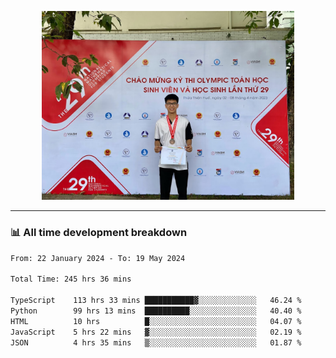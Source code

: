 <p align="center"><img src="asset/header.jpg" width="80%"/></p>

---
<!-- 
<details>
  <summary>📃 My Resume</summary>

### Education

- 📖 **Information Technology**\
📆 10/2021 - present\
📍 **Thang Long University** - Hoang Mai, Hanoi, Vietnam -->

<!-- ### Experience
- 👨‍💻 **Full Stack Web Intern**\
📆 09/2022 - 12/2023\
📍 **TECH 5S** -  Luu Huu Phuong, Phuong My Dinh I, Nam Tu Liem, Hanoi.


- 👨‍💻 **Full Stack Web Fresher**\
📆 1/2022 - 05/2023\
📍 **TECH 5S** -  Luu Huu Phuong, Phuong My Dinh I, Nam Tu Liem, Hanoi.

- 👨‍💻 **Frontend Web Fresher**\
📆 11/2023 - present\
📍 **White Neuron** -  Mau Luong, Ha Dong, Hanoi, Vietnam
</details> -->

### 📊 All time development breakdown

<!--START_SECTION:waka-->

```txt
From: 22 January 2024 - To: 19 May 2024

Total Time: 245 hrs 36 mins

TypeScript    113 hrs 33 mins ███████████▓░░░░░░░░░░░░░   46.24 %
Python        99 hrs 13 mins  ██████████░░░░░░░░░░░░░░░   40.40 %
HTML          10 hrs          █░░░░░░░░░░░░░░░░░░░░░░░░   04.07 %
JavaScript    5 hrs 22 mins   ▓░░░░░░░░░░░░░░░░░░░░░░░░   02.19 %
JSON          4 hrs 35 mins   ▒░░░░░░░░░░░░░░░░░░░░░░░░   01.87 %
```

<!--END_SECTION:waka-->
